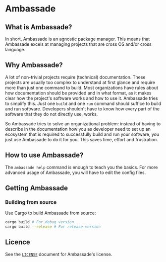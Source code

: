 # Ambassade

## What is Ambassade?

In short, Ambassade is an agnostic package manager. This means that Ambassade
excels at managing projects that are cross OS and/or cross language.

## Why Ambassade?

A lot of non-trivial projects require (technical) documentation. These
projects are usually too complex to understand at first glance and require
more than just one command to build. Most organizations have rules about how
documentation should be provided and in what format, as it makes clear how the
project's software works and how to use it. Ambassade tries to simplify this.
Just one `build` and one `run` command should suffice to build and run software.
Developers shouldn't have to know how every part of the software that they do
not directly use, works.

So Ambassade tries to solve an organizational problem: instead of having to
describe in the documentation how you as developer need to set up an ecosystem
that is required to successfully build and run your software, you just use
Ambassade to do it for you. This saves time, effort and frustration.

## How to use Ambassade?

The `ambassade help` command is enough to teach you the basics. For more
advanced usage of Ambassade, you will have to edit the config files.

## Getting Ambassade

### Building from source

Use Cargo to build Ambassade from source:

```bash
cargo build # For debug version
cargo build --release # For release version
```

## Licence

See the [`LICENSE`](https://pagure.io/Ambassade/raw/master/f/doc/LICENSE) document for Ambassade's license.

